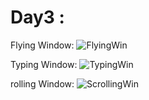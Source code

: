 # Day3 :

Flying Window:
![FlyingWin](https://user-images.githubusercontent.com/76956637/206435827-65cf1dee-0948-4741-80ab-2f719049ee72.gif)

Typing Window:
![TypingWin](https://user-images.githubusercontent.com/76956637/206436029-6d2eebc0-f3a5-4d3e-b35d-6ba85681b9a9.gif)

rolling Window:
![ScrollingWin](https://user-images.githubusercontent.com/76956637/206435772-885064b1-9d81-4a9b-87d1-cb93bd467d5e.gif)
